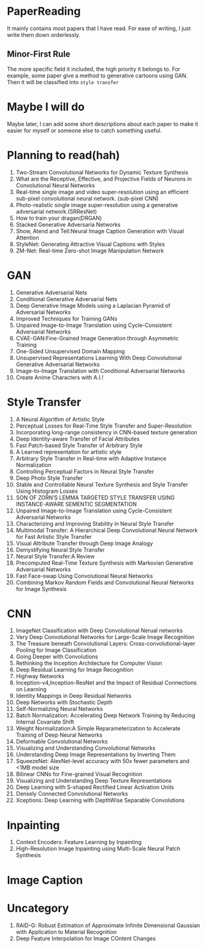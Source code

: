 # PaperReading
It mainly contains most papers that I have read.
For ease of writing, I just write them down orderlessly.

## Minor-First Rule
The more specific field it included, the high priority it belongs to.
For example, some paper give a method to generative cartoons using GAN.
Then it will be classified into `style transfer`

# Maybe I will do
Maybe later, I can add some short descriptions about each paper
to make it easier for myself or someone else to catch something useful.

# Planning to read(hah)
1. Two-Stream Convolutional Networks for Dynamic Texture Synthesis
2. What are the Receptive, Effective, and Projective Fields of Neurons in Convolutional Neural Networks
3. Real-time single image and video super-resolution using an efficient sub-pixel convolutional neural network. (sub-pixel CNN)
4. Photo-realistic single image super-resolution using a generative adversarial network.(SRResNet)
5. How to train your dragan(DRGAN)
6. Stacked Generative Adversaria Networks
7. Show, Atend and Tell:Neural Image Caption Generation with Visual Attention
8. StyleNet: Generating Attractive Visual Captions with Styles
9. ZM-Net: Real-time Zero-shot Image Manipulation Network

# GAN

1. Generative Adversarial Nets
2. Conditional Generative Adversarial Nets
3. Deep Generative Image Models using a Laplacian Pyramid of Adversarial Networks
4. Improved Techniques for Training GANs
5. Unpaired Image-to-Image Translation using Cycle-Consistent Adversarial Networks
6. CVAE-GAN:Fine-Grained Image Generation through Asymmetric Training
7. One-Sided Unsupervised Domain Mapping
8. Unsupervised Representations Learning With Deep Convolutional Generative Adversarial Networks
9. Image-to-Image Translation with Conditional Adversarial Networks
10. Create Anime Characters with A.I.!

# Style Transfer
1. A Neural Algorithm of Artistic Style
2. Perceptual Losses for Real-Time Style Transfer and Super-Resolution
3. Incorporating long-range consistency in CNN-based texture generation
4. Deep Identity-aware Transfer of Facial Attributes
5. Fast Patch-based Style Transfer of Arbitrary Style
6. A Learned representation for artistic style
7. Arbitrary Style Transfer in Real-time with Adaptive Instance Normalization
8. Controlling Perceptual Factors in Neural Style Transfer
9. Deep Photo Style Transfer
10. Stable and Controllable Neural Texture Synthesis and Style Transfer Using Histogram Losses
11. SON OF ZORN’S LEMMA TARGETED STYLE TRANSFER USING INSTANCE-AWARE SEMENTIC SEGMENTATION
12. Unpaired Image-to-Image Translation using Cycle-Consistent Adversarial Networks
13. Characterizing and Improving Stability in Neural Style Transfer
14. Multimodal Transfer: A Hierarchical Deep Convolutional Neural Network for Fast Artistic Style Transfer
15. Visual Attribute Transfer through Deep Image Analogy
16. Demystifying Neural Style Transfer
17. Neural Style Transfer:A Review
18. Precomputed Real-Time Texture Synthesis with Markovian Generative Adversarial Networks
19. Fast Face-swap Using Convolutional Neural Networks
20. Combining Markov Random Fields and Convolutional Neural Networks for Image Synthesis




# CNN

1. ImageNet Classification with Deep Convolutional Nerual networks
2. Very Deep Convolutional Networks for Large-Scale Image Recognition
3. The Treasure beneath Convolutional Layers: Cross-convolutional-layer Pooling for Image Classification
4. Going Deeper with Convolutions
5. Rethinking the Inception Architecture for Computer Vision
6. Deep Residual Learning for Image Recognition
7. Highway Networks
8. Inception-v4,Inception-ResNet and the Impact of Residual Connections on Learning
9. Identity Mappings in Deep Residual Networks
10. Deep Networks with Stochastic Depth
11. Self-Normalizing Neural Networks
12. Batch Normalization: Accelerating Deep Network Training by Reducing Internal Covariate Shift
13. Weight Normalization:A Simple Reparameterization to Accelerate Training of Deep Neural Networks
14. Deformable Convolutional Networks
15. Visualizing and Understanding Convolutional Networks
16. Understanding Deep Image Representations by Inverting Them
17. SqueezeNet: AlexNet-level accuracy with 50x fewer parameters and <1MB model size
18. Bilinear CNNs for Fine-grained Visual Recognition
19. Visualizing and Understanding Deep Texture Representations
20. Deep Learning with S-shaped Rectified Linear Activation Units
21. Densely Connected Convolutional Networks
22. Xceptions: Deep Learning with DepthWise Separable Convolutions

# Inpainting
1. Context Encoders: Feature Learning by Inpainting
2. High-Resolution Image Inpainting using Multi-Scale Neural Patch Synthesis

# Image Caption


# Uncategory
1. RAID-G: Robust Estimation of Approximate Infinite Dimensional Gaussian with Application to Material Recognition
2. Deep Feature Interpolation for Image COntent Changes
